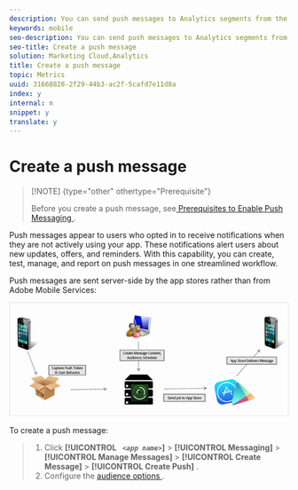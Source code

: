 ```yaml
---
description: You can send push messages to Analytics segments from the Mobile Services UI to leverage your robust Analytics data while engaging with users.
keywords: mobile
seo-description: You can send push messages to Analytics segments from the Mobile Services UI to leverage your robust Analytics data while engaging with users.
seo-title: Create a push message
solution: Marketing Cloud,Analytics
title: Create a push message
topic: Metrics
uuid: 31668828-2f29-44b3-ac2f-5cafd7e11d8a
index: y
internal: n
snippet: y
translate: y
---
```


# Create a push message


>[!NOTE] {type="other" othertype="Prerequisite"}
>
>Before you create a push message, see[ Prerequisites to Enable Push Messaging ](../../c_manage_app_settings/c_mob_confg-app/configure_push_messaging/prerequisites_push_messaging.md#concept_28A61FEE3C7F48F1866BD1995EC43ACE). 



Push messages appear to users who opted in to receive notifications when they are not actively using your app. These notifications alert users about new updates, offers, and reminders. With this capability, you can create, test, manage, and report on push messages in one streamlined workflow. 

Push messages are sent server-side by the app stores rather than from Adobe Mobile Services: 

![](assets/push_message_diagram.png) 

To create a push message: 

>1. Click  **[!UICONTROL  *` <app name>`*]** > **[!UICONTROL  Messaging]** > **[!UICONTROL  Manage Messages]** > **[!UICONTROL  Create Message]** > **[!UICONTROL  Create Push]** .
>1. Configure the [ audience options ](../../in_app_messaging/t_create_push_message/c_audience-push-message.md#concept_2A4EFA42181B41A98477C0E9164E017E).
